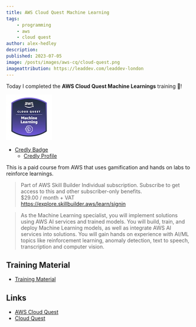 ```yaml
---
title: AWS Cloud Quest Machine Learning
tags:
    - programming
    - aws
    - cloud quest
author: alex-hedley
description: 
published: 2023-07-05
image: /posts/images/aws-cq/cloud-quest.png
imageattribution: https://leaddev.com/leaddev-london
---
```


<!-- # AWS Cloud Quest Machine Learning -->

Today I completed the **AWS Cloud Quest Machine Learnings** training 🎉!

![AWS Cloud Quest Data Analytics Badge](images/aws-cq/aws-cloud-quest-machine-learning.jpeg "AWS Cloud Quest Machine Learning Badge")

- [Credly Badge](https://www.credly.com/badges/0b283f21-b9cd-408e-9b54-f01cab2d3aa1/public_url)
  - [Credly Profile](https://www.credly.com/users/alexhedley/badges)

This is a paid course from AWS that uses gamification and hands on labs to reinforce learnings.

> Part of AWS Skill Builder Individual subscription. Subscribe to get access to this and other subscriber-only benefits.  
> $29.00 / month + VAT  
> https://explore.skillbuilder.aws/learn/signin  

> As the Machine Learning specialist, you will implement solutions using AWS AI services and trained models. You will build, train, and deploy Machine Learning models, as well as integrate AWS AI services into solutions. You will gain hands on experience with AI/ML topics like reinforcement learning, anomaly detection, text to speech, transcription and computer vision.

## Training Material

- [Training Material](https://aws.amazon.com/training/learn-about/cloud-practitioner/)

## Links

- [AWS Cloud Quest](https://aws.amazon.com/training/digital/aws-cloud-quest/)
- [Cloud Quest](https://explore.skillbuilder.aws/learn/course/external/view/elearning/7636/cloud-quest)

<!-- ## Resources Used -->
